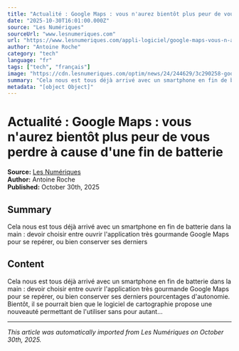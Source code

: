 ```yaml
---
title: "Actualité : Google Maps : vous n'aurez bientôt plus peur de vous perdre à cause d'une fin de batterie"
date: "2025-10-30T16:01:00.000Z"
source: "Les Numériques"
sourceUrl: "www.lesnumeriques.com"
url: "https://www.lesnumeriques.com/appli-logiciel/google-maps-vous-n-aurez-bientot-plus-peur-de-vous-perdre-a-cause-d-une-fin-de-batterie-n244629.html"
author: "Antoine Roche"
category: "tech"
language: "fr"
tags: ["tech", "français"]
image: "https://cdn.lesnumeriques.com/optim/news/24/244629/3c290258-google-maps-vous-n-aurez-bientot-plus-peur-de-vous-perdre-a-cause-d-une-fin-de-batterie.jpg"
summary: "Cela nous est tous déjà arrivé avec un smartphone en fin de batterie dans la main : devoir choisir entre ouvrir l'application très gourmande Google Maps pour se repérer, ou bien conserver ses derniers"
metadata: "[object Object]"
---
```


# Actualité : Google Maps : vous n'aurez bientôt plus peur de vous perdre à cause d'une fin de batterie

**Source:** [Les Numériques](https://www.lesnumeriques.com/appli-logiciel/google-maps-vous-n-aurez-bientot-plus-peur-de-vous-perdre-a-cause-d-une-fin-de-batterie-n244629.html)  
**Author:** Antoine Roche  
**Published:** October 30th, 2025  

## Summary

Cela nous est tous déjà arrivé avec un smartphone en fin de batterie dans la main : devoir choisir entre ouvrir l'application très gourmande Google Maps pour se repérer, ou bien conserver ses derniers

## Content

Cela nous est tous déjà arrivé avec un smartphone en fin de batterie dans la main : devoir choisir entre ouvrir l'application très gourmande Google Maps pour se repérer, ou bien conserver ses derniers pourcentages d'autonomie. Bientôt, il se pourrait bien que le logiciel de cartographie propose une nouveauté permettant de l'utiliser sans pour autant...

---

*This article was automatically imported from Les Numériques on October 30th, 2025.*
